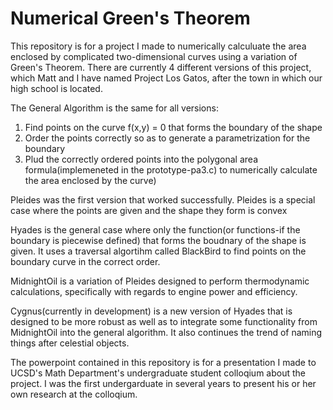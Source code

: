 # Numerical Green's Theorem
This repository is for a project I made to numerically calculuate the area enclosed by complicated two-dimensional curves using a variation of Green's Theorem. There are currently 4 different versions of this project, which Matt and I have named 
Project Los Gatos, after the town in which our high school is located.

The General Algorithm is the same for all versions:
1. Find points on the curve f(x,y) = 0 that forms the boundary of the shape
2. Order the points correctly so as to generate a parametrization for the boundary
3. Plud the correctly ordered points into the polygonal area formula(implemeneted in the prototype-pa3.c) to numerically
calculate the area enclosed by the curve)

Pleides was the first version that worked successfully. Pleides is a special case where the points are given and the shape they form is convex

Hyades is the general case where only the function(or functions-if the boundary is piecewise defined) that forms the boudnary of the shape is given. It uses a traversal algortihm called BlackBird to find points on the boundary curve in the correct order.

MidnightOil is a variation of Pleides designed to perform thermodynamic calculations, specifically with regards to engine power and efficiency.

Cygnus(currently in development) is a new version of Hyades that is designed to be more robust as well as to integrate some 
functionality from MidnightOil into the general algorithm. It also continues the trend of naming things after celestial objects.

The powerpoint contained in this repository is for a presentation I made to UCSD's Math Department's undergraduate student colloqium about the project. I was the first undergarduate in several years to present his or her own research at the colloqium.

